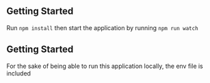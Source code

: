 ## Getting Started

Run `npm install` then start the application by running `npm run watch`

## Getting Started
For the sake of being able to run this application locally, the env file is included
